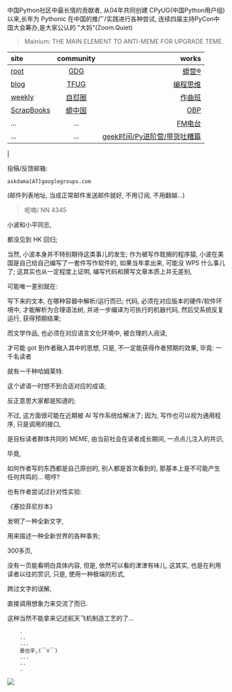 中国Python社区中最长情的贡献者, 从04年共同创建 CPyUG(中国Python用户组)以来,长年为 Pythonic 在中国的推广/实践进行各种尝试, 连续四届主持PyCon中国大会筹办,是大家公认的 "大妈"(Zoom.Quiet)

> Mainium: THE MAIN ELEMENT TO ANTI-MEME FOR UPGRADE TEME.

| site | community | works |
| :-----| :----: | ----: |
| [root](http://zoomquiet.io/) | [GDG](https://blog.zhgdg.org/) | [蟒营®](https://doc.101.camp/) |
| [blog](https://blog.zoomquiet.io/pages/zoomquiet.html) | [TFUG](http://zh.tfug.world/) | [编程思维](https://py.101.camp/) |
| [weekly](http://weekly.pychina.org/) | [自怼圈](https://du.101.camp/) | [作曲班](https://mu.101.camp/) |
| [ScrapBooks](https://zoomquiet.io/collection.html) | [蟒中国](https://pychina.org/) | [OBP](https://zoomquiet.io/obp/index.html) |
| ... | ... | [FM电台](https://fm.101.camp/) |
| ... | ... | [geek时间/Py进阶营/带货吐糟篇](https://fm.101.camp/2020/geek2py-dama.html) 
 |


投稿/反馈邮箱:

    askdama[AT]googlegroups.com

(邮件列表地址, 
当成正常邮件发送邮件就好, 不用订阅, 不用翻越...)


> ​呢喃/ NN 4345




​小波和小平同志,

都没见到 HK 回归;

当然,
小波本身并不特别期待这类事儿的发生;
作为被写作耽搁的程序猿,
小波在美国是自己给自己编写了一套件写作软件的,
如果当年拿出来,
可能没 WPS 什么事儿了;
这其实也从一定程度上证明,
编写代码和撰写文章本质上并无差别,

可能唯一差别就在:

写下来的文本,
在哪种容器中解析/运行而已;
代码,
必须在对应版本的硬件/软件环境中,
才能解析为合理语法树,
并进一步编译为可执行的机器代码,
然后交系统反复运行,
获得预期结果;


而文学作品,
也必须在对应语言文化环境中,
被合理的人阅读,

才可能 got 到作者融入其中的思想,
只是,
不一定能获得作者预期的效果,
毕竟:
一千名读者

就有一千种哈姆莱特.


这个谚语一时想不到合适对应的成语;

反正意思大家都是知道的;


不过,
这方面很可能在近期被 AI 写作系统给解决了;
因为,
写作也可以视为通用程序,
只是调用的接口,

是目标读者群体共同的 MEME,
由当前社会在读者成长期间,
一点点儿注入的共识,

毕竟,

如何作者写的东西都是自己原创的,
别人都是首次看到的,
那基本上是不可能产生任何共鸣的...
嗯哼?

也有作者尝试过针对性实验:

《塞拉菲尼抄本》


发明了一种全新文字,

用来描述一种全新世界的各种事务;

300多页,

没有一页能看明白具体内容,
但是,
依然可以看的津津有味儿,
这其实,
也是在利用读者以往的赏识,
只是,
使用一种极端的形式,

跨过文字的误解,

直接调用想象力来交流了而已.



这种当然不能拿来记述航天飞机制造工艺的了...







```
    .
    ..
    ...
    是也乎,(￣▽￣)
    ...
    ..
    .
```


![](http://ydlj.zoomquiet.top/ipic/2021-04-11-zq42-today-card-2104.011.jpeg)


